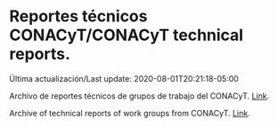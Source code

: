 # Reportes técnicos CONACyT/CONACyT technical reports.

Última actualización/Last update: 2020-08-01T20:21:18-05:00

Archivo de reportes técnicos de grupos de trabajo del CONACyT. [Link](https://coronavirus.conacyt.mx/productos/index.html).

Archive of technical reports of work groups from CONACyT. [Link](https://coronavirus.conacyt.mx/productos/index.html).
